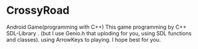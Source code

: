 # CrossyRoad
Android Game(programming with C++)
This game programming by C++ SDL-Library . (but I use Genio.h that uploding for you, using SDL functions and classes).
using ArrowKeys to playing. 
I hope best for you.

